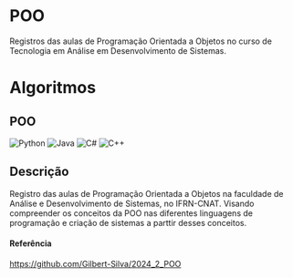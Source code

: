 # POO

Registros das aulas de Programação Orientada a Objetos no curso de Tecnologia em Análise em Desenvolvimento de Sistemas.
# Algoritmos


## POO
![Python](https://img.shields.io/badge/python-3670A0?style=for-the-badge&logo=python&logoColor=ffdd54) ![Java](https://img.shields.io/badge/java-%23ED8B00.svg?style=for-the-badge&logo=openjdk&logoColor=white)  ![C#](https://img.shields.io/badge/c%23-%23239120.svg?style=for-the-badge&logo=csharp&logoColor=white) ![C++](https://img.shields.io/badge/c++-%2300599C.svg?style=for-the-badge&logo=c%2B%2B&logoColor=white)

## Descrição
Registro das aulas de Programação Orientada a Objetos na faculdade de Análise e Desenvolvimento de Sistemas, no IFRN-CNAT. Visando compreender os conceitos da POO nas diferentes linguagens de programação e criação de sistemas a parttir desses conceitos.
#### Referência 
https://github.com/Gilbert-Silva/2024_2_POO
